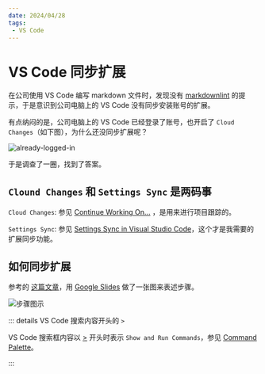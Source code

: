 ```yaml
---
date: 2024/04/28
tags: 
 - VS Code
---
```


# VS Code 同步扩展

在公司使用 VS Code 编写 markdown 文件时，发现没有 [markdownlint](https://marketplace.visualstudio.com/items?itemName=DavidAnson.vscode-markdownlint) 的提示，于是意识到公司电脑上的 VS Code 没有同步安装账号的扩展。

有点纳闷的是，公司电脑上的 VS Code 已经登录了账号，也开启了 `Cloud Changes`（如下图），为什么还没同步扩展呢？

![already-logged-in](https://cdn.tangjiayan.com/notes/programming/vscode/extension-sync/already-logged-in.png)

于是调查了一圈，找到了答案。

## `Clound Changes` 和 `Settings Sync` 是两码事

`Cloud Changes`: 参见 [Continue Working On...](https://code.visualstudio.com/docs/sourcecontrol/github#_continue-working-on) ，是用来进行项目跟踪的。

`Settings Sync`: 参见 [Settings Sync in Visual Studio Code](https://code.visualstudio.com/docs/editor/settings-sync)，这个才是我需要的扩展同步功能。

## 如何同步扩展

参考的 [这篇文章](https://betterprogramming.pub/sync-visual-studio-code-settings-extensions-shortcuts-across-multiple-devices-9fa6a980f25e)，用 [Google Slides](https://www.google.com/slides/about/) 做了一张图来表述步骤。

![步骤图示](https://cdn.tangjiayan.com/notes/programming/vscode/extension-sync/steps.png)

::: details VS Code 搜索内容开头的 `>`

VS Code 搜索框内容以 [>](https://en.wikipedia.org/wiki/Greater-than_sign) 开头时表示 `Show and Run Commands`，参见 [Command Palette](https://code.visualstudio.com/docs/getstarted/userinterface#_command-palette)。

:::
